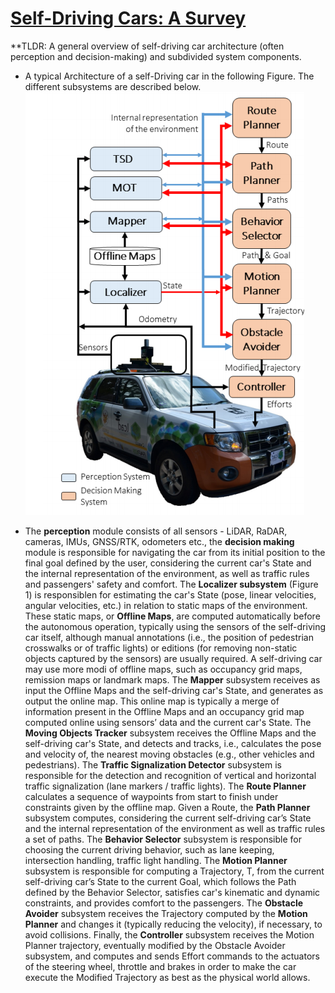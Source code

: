 # [Self-Driving Cars: A Survey](https://arxiv.org/pdf/1901.04407.pdf)

**TLDR: A general overview of self-driving car architecture (often perception and decision-making) and subdivided system components.

* A typical Architecture of a self-Driving car in the following Figure. The different subsystems are described below.  
![Self-driving car architecture](../images/self-driving-car-architecture.png)

* The **perception** module consists of all sensors - LiDAR, RaDAR, cameras, IMUs, GNSS/RTK, odometers etc., the **decision making** module is responsible for navigating the car
from its initial position to the final goal defined by the user, considering the current car's State and the internal representation of the environment, as
well as traffic rules and passengers' safety and comfort. 
The **Localizer subsystem** (Figure 1) is responsiblen for estimating the car's State (pose, linear velocities, angular velocities, etc.) in relation to static maps of the environment. 
These static maps, or **Offline Maps**, are
computed automatically before the autonomous operation, typically using the sensors of the self-driving car itself, although
manual annotations (i.e., the position of pedestrian crosswalks
or of traffic lights) or editions (for removing non-static objects
captured by the sensors) are usually required. A self-driving car may use more modi of offline maps, such as occupancy grid maps, remission maps or landmark maps.
The **Mapper** subsystem receives as input the Offline Maps
and the self-driving car's State, and generates as output the online map. This online map is typically a merge of information
present in the Offline Maps and an occupancy grid map computed online using sensors’ data and the current car's State. The **Moving Objects
Tracker** subsystem receives the Offline Maps and the self-driving car's State, and detects and tracks,
i.e., calculates the pose and velocity of, the nearest moving obstacles (e.g., other vehicles and pedestrians). The **Traffic Signalization Detector** subsystem is responsible for the detection and recognition of vertical and horizontal traffic signalization (lane markers / traffic lights). The **Route Planner** calculates a sequence of waypoints from start to finish under constraints given by the offline map. Given a Route, the **Path Planner** subsystem computes, considering the current self-driving car’s State and the internal representation of the environment as well as traffic rules a set of paths. The **Behavior Selector** subsystem is responsible for choosing the current driving behavior, such as lane keeping, intersection handling, traffic light handling. The **Motion Planner** subsystem is responsible for computing a Trajectory, T, from the current self-driving car’s State to the current Goal, which follows the Path defined by the Behavior Selector, satisfies car's kinematic and dynamic constraints, and provides comfort to the passengers.
The **Obstacle Avoider** subsystem receives the Trajectory computed by the **Motion Planner** and changes it (typically reducing the velocity), if necessary, to avoid collisions. Finally, the **Controller** subsystem receives the Motion Planner trajectory, eventually modified by the Obstacle Avoider subsystem, and computes and sends Effort commands to the actuators of the steering wheel, throttle and brakes in order to make
the car execute the Modified Trajectory as best as the physical
world allows.
